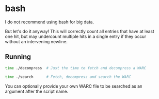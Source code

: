 # bash

I do not recommend using bash for big data.

But let's do it anyway! This will correctly count all entries
that have at least one hit, but may undercount multiple hits in
a single entry if they occur without an intervening newline.

## Running

```bash
time ./decompress  # Just the time to fetch and decompress a WARC

time ./search      # Fetch, decompress and search the WARC
```

You can optionally provide your own WARC file to be searched as an argument
after the script name.
